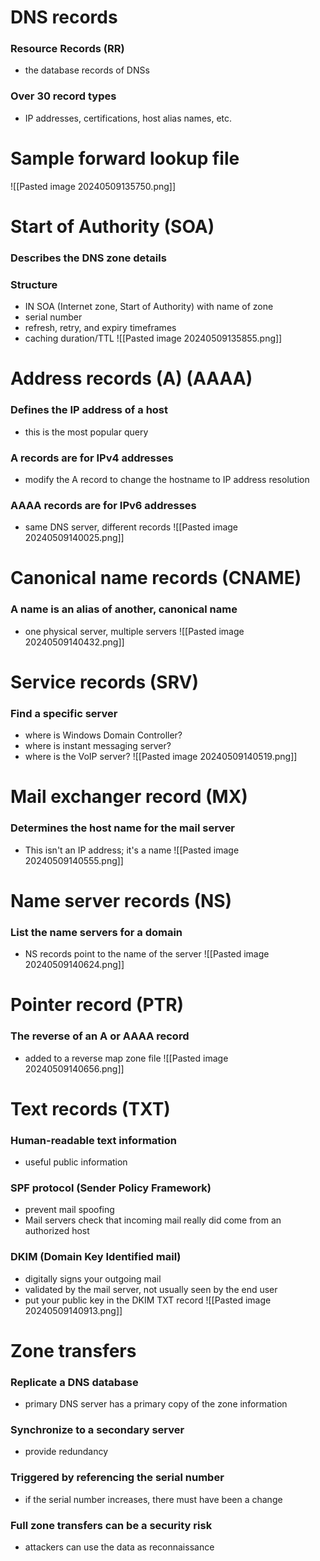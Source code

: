# DNS records
### Resource Records (RR)
- the database records of DNSs
### Over 30 record types
- IP addresses, certifications, host alias names, etc.
# Sample forward lookup file
![[Pasted image 20240509135750.png]]
# Start of Authority (SOA)
### Describes the DNS zone details
### Structure
- IN SOA (Internet zone, Start of Authority) with name of zone
- serial number
- refresh, retry, and expiry timeframes
- caching duration/TTL
![[Pasted image 20240509135855.png]]
# Address records (A) (AAAA)
### Defines the IP address of a host
- this is the most popular query
### A records are for IPv4 addresses
- modify the A record to change the hostname to IP address resolution
### AAAA records are for IPv6 addresses
- same DNS server, different records
![[Pasted image 20240509140025.png]]
# Canonical name records (CNAME)
### A name is an alias of another, canonical name
- one physical server, multiple servers
![[Pasted image 20240509140432.png]]
# Service records (SRV)
### Find a specific server
- where is Windows Domain Controller?
- where is instant messaging server?
- where is the VoIP server?
![[Pasted image 20240509140519.png]]
# Mail exchanger record (MX)
### Determines the host name for the mail server
- This isn't an IP address; it's a name
![[Pasted image 20240509140555.png]]
# Name server records (NS)
### List the name servers for a domain
- NS records point to the name of the server
![[Pasted image 20240509140624.png]]
# Pointer record (PTR)
### The reverse of an A or AAAA record
- added to a reverse map zone file
![[Pasted image 20240509140656.png]]
# Text records (TXT)
### Human-readable text information
- useful public information
### SPF protocol (Sender Policy Framework)
- prevent mail spoofing
- Mail servers check that incoming mail really did come from an authorized host
### DKIM (Domain Key Identified mail)
- digitally signs your outgoing mail
- validated by the mail server, not usually seen by the end user
- put your public key in the DKIM TXT record
![[Pasted image 20240509140913.png]]
# Zone transfers
### Replicate a DNS database
- primary DNS server has a primary copy of the zone information
### Synchronize to a secondary server
- provide redundancy
### Triggered by referencing the serial number
- if the serial number increases, there must have been a change
### Full zone transfers can be a security risk
- attackers can use the data as reconnaissance